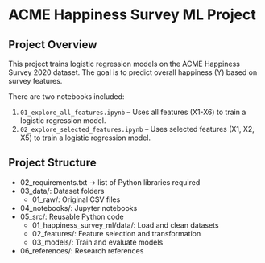 # ACME Happiness Survey ML Project

## Project Overview
This project trains logistic regression models on the ACME Happiness Survey 2020 dataset. 
The goal is to predict overall happiness (Y) based on survey features.

There are two notebooks included:

1. `01_explore_all_features.ipynb` – Uses all features (X1-X6) to train a logistic regression model.
2. `02_explore_selected_features.ipynb` – Uses selected features (X1, X2, X5) to train a logistic regression model.

## Project Structure

- 02_requirements.txt → list of Python libraries required
- 03_data/: Dataset folders
    - 01_raw/: Original CSV files
- 04_notebooks/: Jupyter notebooks
- 05_src/: Reusable Python code
    - 01_happiness_survey_ml/data/: Load and clean datasets
    - 02_features/: Feature selection and transformation
    - 03_models/: Train and evaluate models
- 06_references/: Research references
